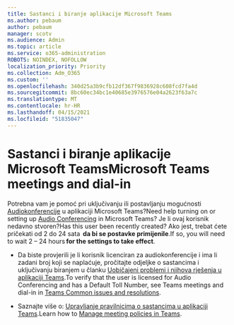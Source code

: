 ```yaml
---
title: Sastanci i biranje aplikacije Microsoft Teams
ms.author: pebaum
author: pebaum
manager: scotv
ms.audience: Admin
ms.topic: article
ms.service: o365-administration
ROBOTS: NOINDEX, NOFOLLOW
localization_priority: Priority
ms.collection: Adm_O365
ms.custom: ''
ms.openlocfilehash: 340d25a3b9cfb12df367f9836928c608fcd7fa4d
ms.sourcegitcommit: 8bc60ec34bc1e40685e3976576e04a2623f63a7c
ms.translationtype: MT
ms.contentlocale: hr-HR
ms.lasthandoff: 04/15/2021
ms.locfileid: "51835047"
---
```

# <a name="microsoft-teams-meetings-and-dial-in"></a><span data-ttu-id="ea541-102">Sastanci i biranje aplikacije Microsoft Teams</span><span class="sxs-lookup"><span data-stu-id="ea541-102">Microsoft Teams meetings and dial-in</span></span>

<span data-ttu-id="ea541-103">Potrebna vam je pomoć pri uključivanju ili postavljanju mogućnosti [Audiokonferencije](https://docs.microsoft.com/microsoftteams/audio-conferencing-in-office-365) u aplikaciji Microsoft Teams?</span><span class="sxs-lookup"><span data-stu-id="ea541-103">Need help turning on or setting up [Audio Conferencing](https://docs.microsoft.com/microsoftteams/audio-conferencing-in-office-365) in Microsoft Teams?</span></span> <span data-ttu-id="ea541-104">Je li ovaj korisnik nedavno stvoren?</span><span class="sxs-lookup"><span data-stu-id="ea541-104">Has this user been recently created?</span></span> <span data-ttu-id="ea541-105">Ako jest, trebat ćete pričekati od 2 do 24 sata  **da bi se postavke primijenile**.</span><span class="sxs-lookup"><span data-stu-id="ea541-105">If so, you will need to wait 2 – 24 hours **for the settings to take effect**.</span></span>

- <span data-ttu-id="ea541-106">Da biste provjerili je li korisnik licenciran za audiokonferencije i ima li zadani broj koji se naplaćuje, pročitajte odjeljke o sastancima i uključivanju biranjem u članku [Uobičajeni problemi i njihova rješenja u aplikaciji Teams](https://docs.microsoft.com/microsoftteams/known-issues).</span><span class="sxs-lookup"><span data-stu-id="ea541-106">To verify that the user is licensed for Audio Conferencing and has a Default Toll Number, see Teams meetings and dial-in in [Teams Common issues and resolutions](https://docs.microsoft.com/microsoftteams/known-issues).</span></span>

- <span data-ttu-id="ea541-107">Saznajte više o: [Upravljanje pravilnicima o sastancima u aplikaciji Teams](https://docs.microsoft.com/microsoftteams/meeting-policies-in-teams).</span><span class="sxs-lookup"><span data-stu-id="ea541-107">Learn how to [Manage meeting policies in Teams](https://docs.microsoft.com/microsoftteams/meeting-policies-in-teams).</span></span> 

